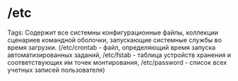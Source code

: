 # /etc

Tags: Содержит все системны конфигурационные файлы, коллекции сценариев командной оболочки, запускающие системные службы во время загрузки. (/etc/crontab - файл, определяющий время запуска автоматизированных заданий, /etc/fstab - таблица устройств хранения и соответствующих им точек монтирования, /etc/password - список всех учетных записей пользователя)